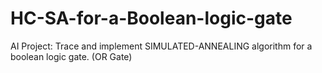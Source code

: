 # HC-SA-for-a-Boolean-logic-gate
AI Project: Trace and implement SIMULATED-ANNEALING algorithm for a boolean logic gate. (OR Gate)
